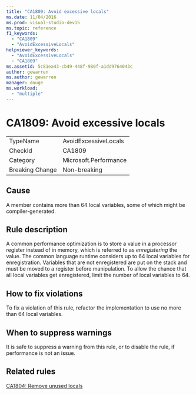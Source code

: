 ```yaml
---
title: "CA1809: Avoid excessive locals"
ms.date: 11/04/2016
ms.prod: visual-studio-dev15
ms.topic: reference
f1_keywords:
  - "CA1809"
  - "AvoidExcessiveLocals"
helpviewer_keywords:
  - "AvoidExcessiveLocals"
  - "CA1809"
ms.assetid: 5c81ea43-cb49-448f-980f-a1dd9764043c
author: gewarren
ms.author: gewarren
manager: douge
ms.workload:
  - "multiple"
---
```

# CA1809: Avoid excessive locals

|||
|-|-|
|TypeName|AvoidExcessiveLocals|
|CheckId|CA1809|
|Category|Microsoft.Performance|
|Breaking Change|Non-breaking|

## Cause
 A member contains more than 64 local variables, some of which might be compiler-generated.

## Rule description
 A common performance optimization is to store a value in a processor register instead of in memory, which is referred to as *enregistering* the value. The common language runtime considers up to 64 local variables for enregistration. Variables that are not enregistered are put on the stack and must be moved to a register before manipulation. To allow the chance that all local variables get enregistered, limit the number of local variables to 64.

## How to fix violations
 To fix a violation of this rule, refactor the implementation to use no more than 64 local variables.

## When to suppress warnings
 It is safe to suppress a warning from this rule, or to disable the rule, if performance is not an issue.

## Related rules
 [CA1804: Remove unused locals](../code-quality/ca1804-remove-unused-locals.md)